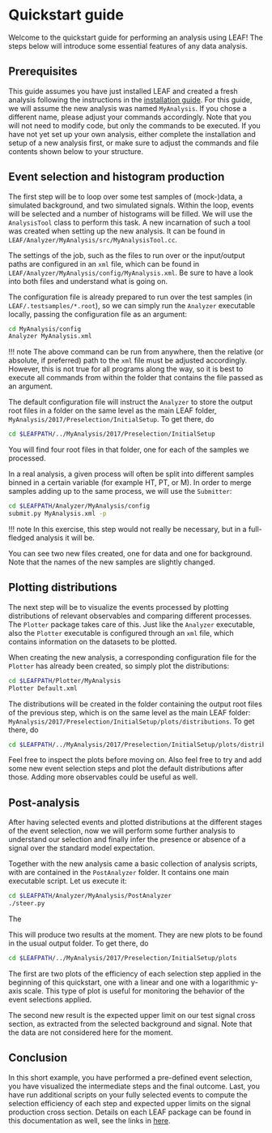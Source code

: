 # Quickstart guide

Welcome to the quickstart guide for performing an analysis using LEAF! The steps below will introduce some essential features of any data analysis.

## Prerequisites

This guide assumes you have just installed LEAF and created a fresh analysis following the instructions in the [installation guide](installation.md). For this guide, we will assume the new analysis was named `MyAnalysis`. If you chose a different name, please adjust your commands accordingly. Note that you will not need to modify code, but only the commands to be executed. If you have not yet set up your own analysis, either complete the installation and setup of a new analysis first, or make sure to adjust the commands and file contents shown below to your structure.

## Event selection and histogram production

The first step will be to loop over some test samples of (mock-)data, a simulated background, and two simulated signals. Within the loop, events will be selected and a number of histograms will be filled. We will use the `AnalysisTool` class to perform this task. A new incarnation of such a tool was created when setting up the new analysis. It can be found in `LEAF/Analyzer/MyAnalysis/src/MyAnalysisTool.cc`.

The settings of the job, such as the files to run over or the input/output paths are configured in an `xml` file, which can be found in `LEAF/Analyzer/MyAnalysis/config/MyAnalysis.xml`. Be sure to have a look into both files and understand what is going on.

The configuration file is already prepared to run over the test samples (in `LEAF/.testsamples/*.root`), so we can simply run the `Analyzer` executable locally, passing the configuration file as an argument:

```bash
cd MyAnalysis/config
Analyzer MyAnalysis.xml
```

!!! note
    The above command can be run from anywhere, then the relative (or absolute, if preferred) path to the `xml` file must be adjusted accordingly. However, this is not true for all programs along the way, so it is best to execute all commands from within the folder that contains the file passed as an argument.



The default configuration file will instruct the `Analyzer` to store the output root files in a folder on the same level as the main LEAF folder, `MyAnalysis/2017/Preselection/InitialSetup`. To get there, do

```bash
cd $LEAFPATH/../MyAnalysis/2017/Preselection/InitialSetup
```

 You will find four root files in that folder, one for each of the samples we processed.

In a real analysis, a given process will often be split into different samples binned in a certain variable (for example HT, PT, or M). In order to merge samples adding up to the same process, we will use the `Submitter`:

```bash
cd $LEAFPATH/Analyzer/MyAnalysis/config
submit.py MyAnalysis.xml -p
```

!!! note
    In this exercise, this step would not really be necessary, but in a full-fledged analysis it will be.

You can see two new files created, one for data and one for background. Note that the names of the new samples are slightly changed.

## Plotting distributions

The next step will be to visualize the events processed by plotting distributions of relevant observables and comparing different processes. The `Plotter` package takes care of this. Just like the `Analyzer` executable, also the `Plotter` executable is configured through an `xml` file, which contains information on the datasets to be plotted.

When creating the new analysis, a corresponding configuration file for the `Plotter` has already been created, so simply plot the distributions:

```bash
cd $LEAFPATH/Plotter/MyAnalysis
Plotter Default.xml
```

The distributions will be created in the folder containing the output root files of the previous step, which is on the same level as the main LEAF folder: `MyAnalysis/2017/Preselection/InitialSetup/plots/distributions`. To get there, do
```bash
cd $LEAFPATH/../MyAnalysis/2017/Preselection/InitialSetup/plots/distributions
```

Feel free to inspect the plots before moving on. Also feel free to try and add some new event selection steps and plot the default distributions after those. Adding more observables could be useful as well.

## Post-analysis

After having selected events and plotted distributions at the different stages of the event selection, now we will perform some further analysis to understand our selection and finally infer the presence or absence of a signal over the standard model expectation.

Together with the new analysis came a basic collection of analysis scripts, with are contained in the `PostAnalyzer` folder. It contains one main executable script. Let us execute it:
```bash
cd $LEAFPATH/Analyzer/MyAnalysis/PostAnalyzer
./steer.py
```

The

This will produce two results at the moment. They are new plots to be found in the usual output folder. To get there, do
```bash
cd $LEAFPATH/../MyAnalysis/2017/Preselection/InitialSetup/plots
```


 The first are two plots of the efficiency of each selection step applied in the beginning of this quickstart, one with a linear and one with a logarithmic y-axis scale. This type of plot is useful for monitoring the behavior of the event selections applied.

The second new result is the expected upper limit on our test signal cross section, as extracted from the selected background and signal. Note that the data are not considered here for the moment.

## Conclusion

In this short example, you have performed a pre-defined event selection, you have visualized the intermediate steps and the final outcome. Last, you have run additional scripts on your fully selected events to compute the selection efficiency of each step and expected upper limits on the signal production cross section. Details on each LEAF package can be found in this documentation as well, see the links in [here](README.md).
